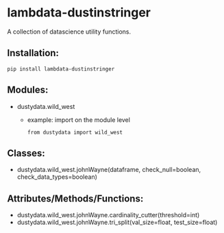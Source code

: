 # lambdata-dustinstringer
A collection of datascience utility functions.

## Installation:
    pip install lambdata-dustinstringer
  
## Modules:
- dustydata.wild_west
    - example: import on the module level
                            
          from dustydata import wild_west

## Classes:
- dustydata.wild_west.johnWayne(dataframe, check_null=boolean, check_data_types=boolean)

## Attributes/Methods/Functions:
- dustydata.wild_west.johnWayne.cardinality_cutter(threshold=int)
- dustydata.wild_west.johnWayne.tri_split(val_size=float, test_size=float)
    
